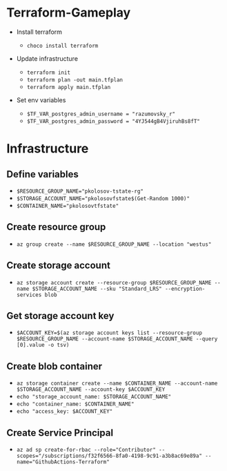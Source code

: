 # Terraform-Gameplay

- Install terraform
   - `choco install terraform`

- Update infrastructure
   - `terraform init`
   - `terraform plan -out main.tfplan`
   - `terraform apply main.tfplan`
   
- Set env variables
   - `$TF_VAR_postgres_admin_username = "razumovsky_r"`
   - `$TF_VAR_postgres_admin_password = "4YJ544gB4VjiruhBs8fT"`

# Infrastructure

## Define variables

- `$RESOURCE_GROUP_NAME="pkolosov-tstate-rg"`
- `$STORAGE_ACCOUNT_NAME="pkolosovfstate$(Get-Random 1000)"`
- `$CONTAINER_NAME="pkolosovtfstate"`

## Create resource group

- `az group create --name $RESOURCE_GROUP_NAME --location "westus"`

## Create storage account

- `az storage account create --resource-group $RESOURCE_GROUP_NAME --name $STORAGE_ACCOUNT_NAME --sku "Standard_LRS" --encryption-services blob`

## Get storage account key

- `$ACCOUNT_KEY=$(az storage account keys list --resource-group $RESOURCE_GROUP_NAME --account-name $STORAGE_ACCOUNT_NAME --query [0].value -o tsv)`

## Create blob container

- `az storage container create --name $CONTAINER_NAME --account-name $STORAGE_ACCOUNT_NAME --account-key $ACCOUNT_KEY`
- `echo "storage_account_name: $STORAGE_ACCOUNT_NAME"`
- `echo "container_name: $CONTAINER_NAME"`
- `echo "access_key: $ACCOUNT_KEY"`

## Create Service Principal

- `az ad sp create-for-rbac --role="Contributor" --scopes="/subscriptions/f32f6566-8fa0-4198-9c91-a3b8ac69e89a" --name="GithubActions-Terraform"`